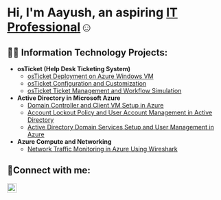 <h1>Hi, I'm Aayush, an aspiring <a href="https://www.linkedin.com/in/aayush-ghimire-27a741232/">IT Professional</a>☺</h1>

<h2>👨‍💻 Information Technology Projects:</h2>

- <b>osTicket (Help Desk Ticketing System)</b>
  - [osTicket Deployment on Azure Windows VM](https://github.com/aghimire2025/osticket-deployment)
  - [osTicket Configuration and Customization](https://github.com/aghimire2025/osticket-config)
  - [osTicket Ticket Management and Workflow Simulation](https://github.com/aghimire2025/osticket-workflow)
- <b>Active Directory in Microsoft Azure</b>
  - [Domain Controller and Client VM Setup in Azure](https://github.com/aghimire2025/dc1-client-setup)
  - [Account Lockout Policy and User Account Management in Active Directory](https://github.com/aghimire2025/ad-policy-mgmt)
  - [Active Directory Domain Services Setup and User Management in Azure](https://github.com/aghimire2025/ad-domain-mgmt)
- <b>Azure Compute and Networking</b>
  - [Network Traffic Monitoring in Azure Using Wireshark](https://github.com/aghimire2025/network-traffic)
 

<h2>🤳Connect with me:</h2>

[<img align="left" alt="Josh | LinkedIn" width="22px" src="https://cdn.jsdelivr.net/npm/simple-icons@v3/icons/linkedin.svg" />][linkedin]


[linkedin]: https://www.linkedin.com/in/aayush-ghimire-27a741232

